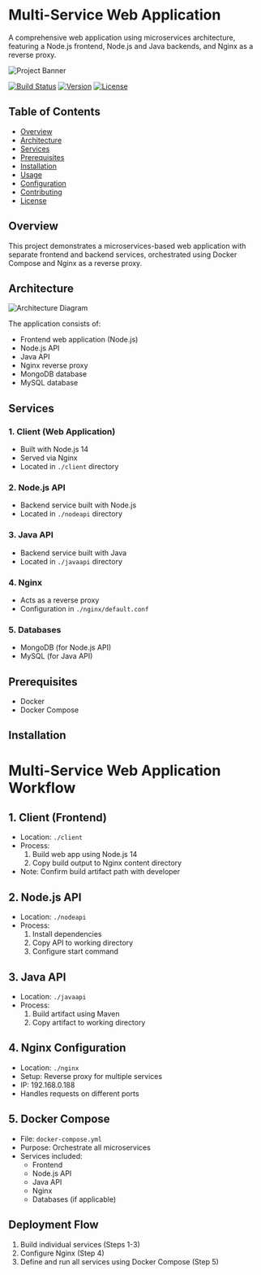 # Multi-Service Web Application

A comprehensive web application using microservices architecture, featuring a Node.js frontend, Node.js and Java backends, and Nginx as a reverse proxy.

![Project Banner](path/to/banner/image.png)

[![Build Status](https://img.shields.io/badge/build-passing-brightgreen)]()
[![Version](https://img.shields.io/badge/version-1.0.0-blue)]()
[![License](https://img.shields.io/badge/license-MIT-green)]()

## Table of Contents
- [Overview](#overview)
- [Architecture](#architecture)
- [Services](#services)
- [Prerequisites](#prerequisites)
- [Installation](#installation)
- [Usage](#usage)
- [Configuration](#configuration)
- [Contributing](#contributing)
- [License](#license)

## Overview

This project demonstrates a microservices-based web application with separate frontend and backend services, orchestrated using Docker Compose and Nginx as a reverse proxy.

## Architecture

![Architecture Diagram](path/to/architecture/diagram.png)

The application consists of:
- Frontend web application (Node.js)
- Node.js API
- Java API
- Nginx reverse proxy
- MongoDB database
- MySQL database

## Services

### 1. Client (Web Application)
- Built with Node.js 14
- Served via Nginx
- Located in `./client` directory

### 2. Node.js API
- Backend service built with Node.js
- Located in `./nodeapi` directory

### 3. Java API
- Backend service built with Java
- Located in `./javaapi` directory

### 4. Nginx
- Acts as a reverse proxy
- Configuration in `./nginx/default.conf`

### 5. Databases
- MongoDB (for Node.js API)
- MySQL (for Java API)

## Prerequisites

- Docker
- Docker Compose

## Installation
# Multi-Service Web Application Workflow

## 1. Client (Frontend)
- Location: `./client`
- Process:
  1. Build web app using Node.js 14
  2. Copy build output to Nginx content directory
- Note: Confirm build artifact path with developer

## 2. Node.js API
- Location: `./nodeapi`
- Process:
  1. Install dependencies
  2. Copy API to working directory
  3. Configure start command

## 3. Java API
- Location: `./javaapi`
- Process:
  1. Build artifact using Maven
  2. Copy artifact to working directory

## 4. Nginx Configuration
- Location: `./nginx`
- Setup: Reverse proxy for multiple services
- IP: 192.168.0.188
- Handles requests on different ports

## 5. Docker Compose
- File: `docker-compose.yml`
- Purpose: Orchestrate all microservices
- Services included:
  - Frontend
  - Node.js API
  - Java API
  - Nginx
  - Databases (if applicable)

## Deployment Flow
1. Build individual services (Steps 1-3)
2. Configure Nginx (Step 4)
3. Define and run all services using Docker Compose (Step 5)
